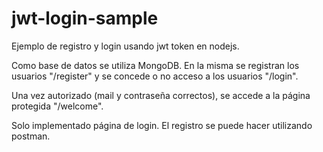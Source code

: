 # jwt-login-sample

Ejemplo de registro y login usando jwt token en nodejs.

Como base de datos se utiliza MongoDB. En la misma se registran los usuarios "/register" y se concede o no acceso a los usuarios "/login". 

Una vez autorizado (mail y contraseña correctos), se accede a la página protegida "/welcome".

Solo implementado página de login. El registro se puede hacer utilizando postman.



